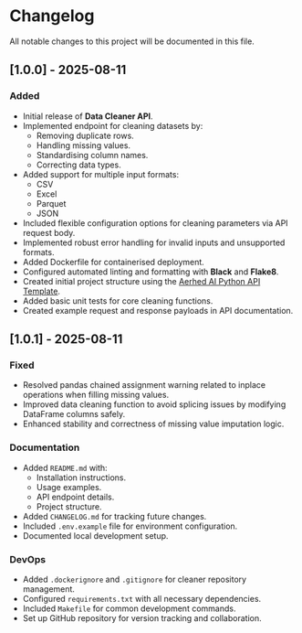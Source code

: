 # Changelog

All notable changes to this project will be documented in this file.

## [1.0.0] - 2025-08-11
### Added
- Initial release of **Data Cleaner API**.
- Implemented endpoint for cleaning datasets by:
  - Removing duplicate rows.
  - Handling missing values.
  - Standardising column names.
  - Correcting data types.
- Added support for multiple input formats:
  - CSV
  - Excel
  - Parquet
  - JSON
- Included flexible configuration options for cleaning parameters via API request body.
- Implemented robust error handling for invalid inputs and unsupported formats.
- Added Dockerfile for containerised deployment.
- Configured automated linting and formatting with **Black** and **Flake8**.
- Created initial project structure using the [Aerhed AI Python API Template](https://github.com/aerhedai/python-api-template).
- Added basic unit tests for core cleaning functions.
- Created example request and response payloads in API documentation.

## [1.0.1] - 2025-08-11
### Fixed
- Resolved pandas chained assignment warning related to inplace operations when filling missing values.
- Improved data cleaning function to avoid splicing issues by modifying DataFrame columns safely.
- Enhanced stability and correctness of missing value imputation logic.


### Documentation
- Added `README.md` with:
  - Installation instructions.
  - Usage examples.
  - API endpoint details.
  - Project structure.
- Added `CHANGELOG.md` for tracking future changes.
- Included `.env.example` file for environment configuration.
- Documented local development setup.

### DevOps
- Added `.dockerignore` and `.gitignore` for cleaner repository management.
- Configured `requirements.txt` with all necessary dependencies.
- Included `Makefile` for common development commands.
- Set up GitHub repository for version tracking and collaboration.

